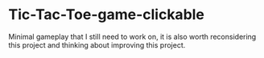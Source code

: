 # Tic-Tac-Toe-game-clickable
Minimal gameplay that I still need to work on, it is also worth reconsidering this project and thinking about improving this project.
